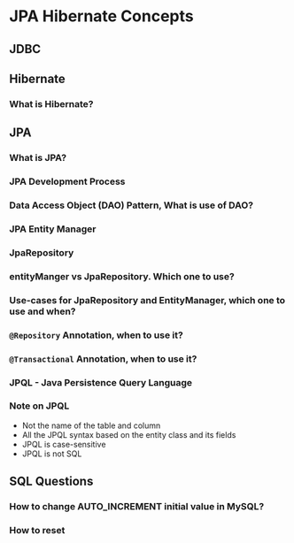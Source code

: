 # JPA Hibernate Concepts

## JDBC

## Hibernate

### What is Hibernate?

## JPA

### What is JPA?

### JPA Development Process

### Data Access Object (DAO) Pattern, What is use of DAO?

### JPA Entity Manager

### JpaRepository

### entityManger vs JpaRepository. Which one to use?

### Use-cases for JpaRepository and EntityManager, which one to use and when?

### `@Repository` Annotation, when to use it?

### `@Transactional` Annotation, when to use it?

### JPQL - Java Persistence Query Language

### Note on JPQL

- Not the name of the table and column
- All the JPQL syntax based on the entity class and its fields
- JPQL is case-sensitive
- JPQL is not SQL

## SQL Questions

### How to change AUTO_INCREMENT initial value in MySQL?

### How to reset
